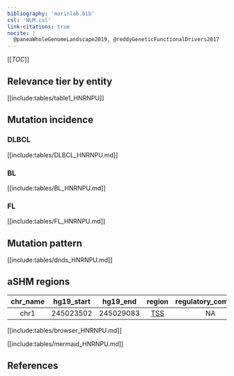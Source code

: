 ```yaml
---
bibliography: 'morinlab.bib'
csl: 'NLM.csl'
link-citations: true
nocite: |
  @paneaWholeGenomeLandscape2019, @reddyGeneticFunctionalDrivers2017
---
```


[[_TOC_]]



## Relevance tier by entity

[[include:tables/table1_HNRNPU]]

## Mutation incidence

### DLBCL
[[include:tables/DLBCL_HNRNPU.md]]

### BL
[[include:tables/BL_HNRNPU.md]]

### FL
[[include:tables/FL_HNRNPU.md]]

## Mutation pattern

[[include:tables/dnds_HNRNPU.md]]

## aSHM regions

|chr_name|hg19_start|hg19_end |region                                                                                     |regulatory_comment|
|:--------:|:----------:|:---------:|:-------------------------------------------------------------------------------------------:|:------------------:|
|chr1    |245023502 |245029083|[TSS](https://genome.ucsc.edu/s/rdmorin/GAMBL%20hg19?position=chr1%3A245023502%2D245029083)|NA                |

[[include:tables/browser_HNRNPU.md]]

[[include:tables/mermaid_HNRNPU.md]]

## References

<!-- ORIGIN: reddyGeneticFunctionalDrivers2017 -->
<!-- DLBCL: reddyGeneticFunctionalDrivers2017 -->
<!-- BL: paneaWholeGenomeLandscape2019 -->


